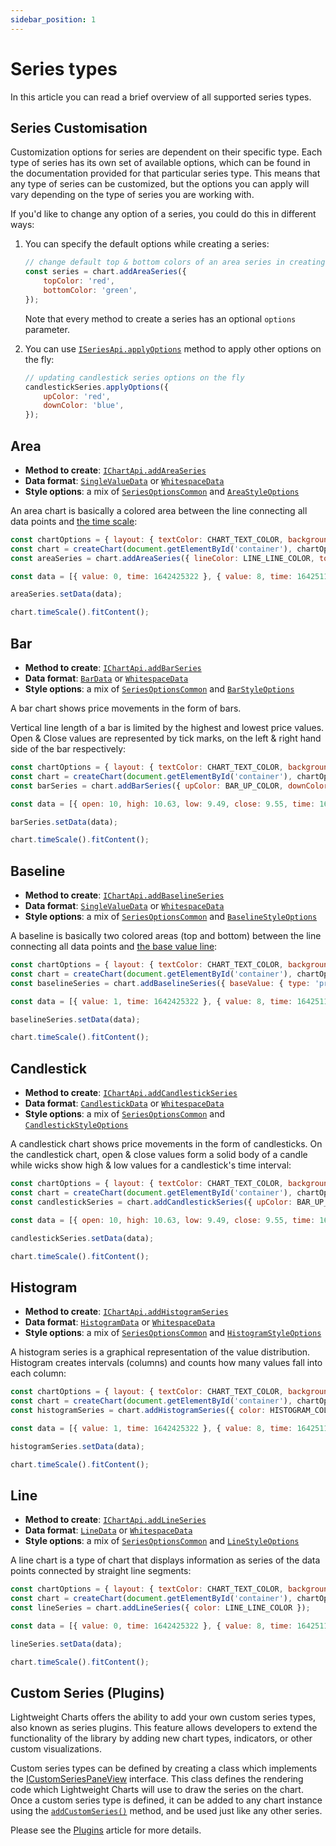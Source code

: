 ```yaml
---
sidebar_position: 1
---
```


# Series types

In this article you can read a brief overview of all supported series types.

## Series Customisation

Customization options for series are dependent on their specific type. Each type of series has its own set of available options, which can be found in the documentation provided for that particular series type. This means that any type of series can be customized, but the options you can apply will vary depending on the type of series you are working with.

If you'd like to change any option of a series, you could do this in different ways:

1. You can specify the default options while creating a series:

    ```js
    // change default top & bottom colors of an area series in creating time
    const series = chart.addAreaSeries({
        topColor: 'red',
        bottomColor: 'green',
    });
    ````

    Note that every method to create a series has an optional `options` parameter.

1. You can use [`ISeriesApi.applyOptions`](/api/interfaces/ISeriesApi.md#applyoptions) method to apply other options on the fly:

    ```js
    // updating candlestick series options on the fly
    candlestickSeries.applyOptions({
        upColor: 'red',
        downColor: 'blue',
    });
    ```

## Area

- **Method to create**: [`IChartApi.addAreaSeries`](/api/interfaces/IChartApi.md#addareaseries)
- **Data format**: [`SingleValueData`](/api/interfaces/SingleValueData.md) or [`WhitespaceData`](/api/interfaces/WhitespaceData.md)
- **Style options**: a mix of [`SeriesOptionsCommon`](/api/interfaces/SeriesOptionsCommon.md) and [`AreaStyleOptions`](/api/interfaces/AreaStyleOptions.md)

An area chart is basically a colored area between the line connecting all data points and [the time scale](time-scale.md):

```js chart replaceThemeConstants
const chartOptions = { layout: { textColor: CHART_TEXT_COLOR, background: { type: 'solid', color: CHART_BACKGROUND_COLOR } } };
const chart = createChart(document.getElementById('container'), chartOptions);
const areaSeries = chart.addAreaSeries({ lineColor: LINE_LINE_COLOR, topColor: AREA_TOP_COLOR, bottomColor: AREA_BOTTOM_COLOR });

const data = [{ value: 0, time: 1642425322 }, { value: 8, time: 1642511722 }, { value: 10, time: 1642598122 }, { value: 20, time: 1642684522 }, { value: 3, time: 1642770922 }, { value: 43, time: 1642857322 }, { value: 41, time: 1642943722 }, { value: 43, time: 1643030122 }, { value: 56, time: 1643116522 }, { value: 46, time: 1643202922 }];

areaSeries.setData(data);

chart.timeScale().fitContent();
```

## Bar

- **Method to create**: [`IChartApi.addBarSeries`](/api/interfaces/IChartApi.md#addbarseries)
- **Data format**: [`BarData`](/api/interfaces/BarData.md) or [`WhitespaceData`](/api/interfaces/WhitespaceData.md)
- **Style options**: a mix of [`SeriesOptionsCommon`](/api/interfaces/SeriesOptionsCommon.md) and [`BarStyleOptions`](/api/interfaces/BarStyleOptions.md)

A bar chart shows price movements in the form of bars.

Vertical line length of a bar is limited by the highest and lowest price values.
Open & Close values are represented by tick marks, on the left & right hand side of the bar respectively:

```js chart replaceThemeConstants
const chartOptions = { layout: { textColor: CHART_TEXT_COLOR, background: { type: 'solid', color: CHART_BACKGROUND_COLOR } } };
const chart = createChart(document.getElementById('container'), chartOptions);
const barSeries = chart.addBarSeries({ upColor: BAR_UP_COLOR, downColor: BAR_DOWN_COLOR });

const data = [{ open: 10, high: 10.63, low: 9.49, close: 9.55, time: 1642427876 }, { open: 9.55, high: 10.30, low: 9.42, close: 9.94, time: 1642514276 }, { open: 9.94, high: 10.17, low: 9.92, close: 9.78, time: 1642600676 }, { open: 9.78, high: 10.59, low: 9.18, close: 9.51, time: 1642687076 }, { open: 9.51, high: 10.46, low: 9.10, close: 10.17, time: 1642773476 }, { open: 10.17, high: 10.96, low: 10.16, close: 10.47, time: 1642859876 }, { open: 10.47, high: 11.39, low: 10.40, close: 10.81, time: 1642946276 }, { open: 10.81, high: 11.60, low: 10.30, close: 10.75, time: 1643032676 }, { open: 10.75, high: 11.60, low: 10.49, close: 10.93, time: 1643119076 }, { open: 10.93, high: 11.53, low: 10.76, close: 10.96, time: 1643205476 }];

barSeries.setData(data);

chart.timeScale().fitContent();
```

## Baseline

- **Method to create**: [`IChartApi.addBaselineSeries`](/api/interfaces/IChartApi.md#addbaselineseries)
- **Data format**: [`SingleValueData`](/api/interfaces/SingleValueData.md) or [`WhitespaceData`](/api/interfaces/WhitespaceData.md)
- **Style options**: a mix of [`SeriesOptionsCommon`](/api/interfaces/SeriesOptionsCommon.md) and [`BaselineStyleOptions`](/api/interfaces/BaselineStyleOptions.md)

A baseline is basically two colored areas (top and bottom) between the line connecting all data points and [the base value line](/api/interfaces/BaselineStyleOptions.md#basevalue):

```js chart replaceThemeConstants
const chartOptions = { layout: { textColor: CHART_TEXT_COLOR, background: { type: 'solid', color: CHART_BACKGROUND_COLOR } } };
const chart = createChart(document.getElementById('container'), chartOptions);
const baselineSeries = chart.addBaselineSeries({ baseValue: { type: 'price', price: 25 }, topLineColor: BASELINE_TOP_LINE_COLOR, topFillColor1: BASELINE_TOP_FILL_COLOR1, topFillColor2: BASELINE_TOP_FILL_COLOR2, bottomLineColor: BASELINE_BOTTOM_LINE_COLOR, bottomFillColor1: BASELINE_BOTTOM_FILL_COLOR1, bottomFillColor2: BASELINE_BOTTOM_FILL_COLOR2 });

const data = [{ value: 1, time: 1642425322 }, { value: 8, time: 1642511722 }, { value: 10, time: 1642598122 }, { value: 20, time: 1642684522 }, { value: 3, time: 1642770922 }, { value: 43, time: 1642857322 }, { value: 41, time: 1642943722 }, { value: 43, time: 1643030122 }, { value: 56, time: 1643116522 }, { value: 46, time: 1643202922 }];

baselineSeries.setData(data);

chart.timeScale().fitContent();
```

## Candlestick

- **Method to create**: [`IChartApi.addCandlestickSeries`](/api/interfaces/IChartApi.md#addcandlestickseries)
- **Data format**: [`CandlestickData`](/api/interfaces/CandlestickData.md) or [`WhitespaceData`](/api/interfaces/WhitespaceData.md)
- **Style options**: a mix of [`SeriesOptionsCommon`](/api/interfaces/SeriesOptionsCommon.md) and [`CandlestickStyleOptions`](/api/interfaces/CandlestickStyleOptions.md)

A candlestick chart shows price movements in the form of candlesticks.
On the candlestick chart, open & close values form a solid body of a candle while wicks show high & low values for a candlestick's time interval:

```js chart replaceThemeConstants
const chartOptions = { layout: { textColor: CHART_TEXT_COLOR, background: { type: 'solid', color: CHART_BACKGROUND_COLOR } } };
const chart = createChart(document.getElementById('container'), chartOptions);
const candlestickSeries = chart.addCandlestickSeries({ upColor: BAR_UP_COLOR, downColor: BAR_DOWN_COLOR, borderVisible: false, wickUpColor: BAR_UP_COLOR, wickDownColor: BAR_DOWN_COLOR });

const data = [{ open: 10, high: 10.63, low: 9.49, close: 9.55, time: 1642427876 }, { open: 9.55, high: 10.30, low: 9.42, close: 9.94, time: 1642514276 }, { open: 9.94, high: 10.17, low: 9.92, close: 9.78, time: 1642600676 }, { open: 9.78, high: 10.59, low: 9.18, close: 9.51, time: 1642687076 }, { open: 9.51, high: 10.46, low: 9.10, close: 10.17, time: 1642773476 }, { open: 10.17, high: 10.96, low: 10.16, close: 10.47, time: 1642859876 }, { open: 10.47, high: 11.39, low: 10.40, close: 10.81, time: 1642946276 }, { open: 10.81, high: 11.60, low: 10.30, close: 10.75, time: 1643032676 }, { open: 10.75, high: 11.60, low: 10.49, close: 10.93, time: 1643119076 }, { open: 10.93, high: 11.53, low: 10.76, close: 10.96, time: 1643205476 }];

candlestickSeries.setData(data);

chart.timeScale().fitContent();
```

## Histogram

- **Method to create**: [`IChartApi.addHistogramSeries`](/api/interfaces/IChartApi.md#addhistogramseries)
- **Data format**: [`HistogramData`](/api/interfaces/HistogramData.md) or [`WhitespaceData`](/api/interfaces/WhitespaceData.md)
- **Style options**: a mix of [`SeriesOptionsCommon`](/api/interfaces/SeriesOptionsCommon.md) and [`HistogramStyleOptions`](/api/interfaces/HistogramStyleOptions.md)

A histogram series is a graphical representation of the value distribution.
Histogram creates intervals (columns) and counts how many values fall into each column:

```js chart replaceThemeConstants
const chartOptions = { layout: { textColor: CHART_TEXT_COLOR, background: { type: 'solid', color: CHART_BACKGROUND_COLOR } } };
const chart = createChart(document.getElementById('container'), chartOptions);
const histogramSeries = chart.addHistogramSeries({ color: HISTOGRAM_COLOR });

const data = [{ value: 1, time: 1642425322 }, { value: 8, time: 1642511722 }, { value: 10, time: 1642598122 }, { value: 20, time: 1642684522 }, { value: 3, time: 1642770922, color: 'red' }, { value: 43, time: 1642857322 }, { value: 41, time: 1642943722, color: 'red' }, { value: 43, time: 1643030122 }, { value: 56, time: 1643116522 }, { value: 46, time: 1643202922, color: 'red' }];

histogramSeries.setData(data);

chart.timeScale().fitContent();
```

## Line

- **Method to create**: [`IChartApi.addLineSeries`](/api/interfaces/IChartApi.md#addlineseries)
- **Data format**: [`LineData`](/api/interfaces/LineData.md) or [`WhitespaceData`](/api/interfaces/WhitespaceData.md)
- **Style options**: a mix of [`SeriesOptionsCommon`](/api/interfaces/SeriesOptionsCommon.md) and [`LineStyleOptions`](/api/interfaces/LineStyleOptions.md)

A line chart is a type of chart that displays information as series of the data points connected by straight line segments:

```js chart replaceThemeConstants
const chartOptions = { layout: { textColor: CHART_TEXT_COLOR, background: { type: 'solid', color: CHART_BACKGROUND_COLOR } } };
const chart = createChart(document.getElementById('container'), chartOptions);
const lineSeries = chart.addLineSeries({ color: LINE_LINE_COLOR });

const data = [{ value: 0, time: 1642425322 }, { value: 8, time: 1642511722 }, { value: 10, time: 1642598122 }, { value: 20, time: 1642684522 }, { value: 3, time: 1642770922 }, { value: 43, time: 1642857322 }, { value: 41, time: 1642943722 }, { value: 43, time: 1643030122 }, { value: 56, time: 1643116522 }, { value: 46, time: 1643202922 }];

lineSeries.setData(data);

chart.timeScale().fitContent();
```

## Custom Series (Plugins)

Lightweight Charts offers the ability to add your own custom series types, also known as series plugins. This feature allows developers to extend the functionality of the library by adding new chart types, indicators, or other custom visualizations.

Custom series types can be defined by creating a class which implements the [ICustomSeriesPaneView](/api/interfaces/ICustomSeriesPaneView.md) interface. This class defines the rendering code which Lightweight Charts will use to draw the series on the chart. Once a custom series type is defined, it can be added to any chart instance using the [`addCustomSeries()`](/api/interfaces/IChartApi.md#addcustomseries) method, and be used just like any other series.

Please see the [Plugins](plugins/intro.md) article for more details.
